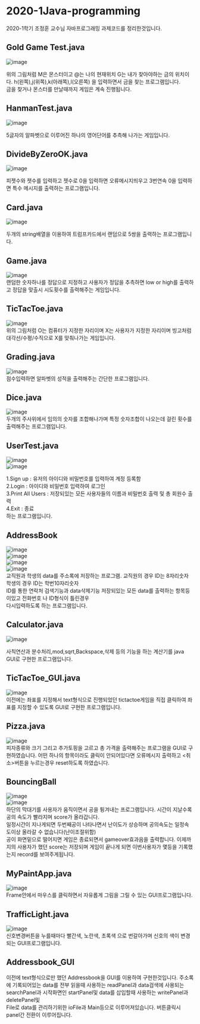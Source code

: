 # 2020-1Java-programming  
2020-1학기 조정훈 교수님 자바프로그래밍 과제코드를 정리한것입니다.  

## Gold Game Test.java  
![image](https://user-images.githubusercontent.com/64358334/102436544-26611e80-405c-11eb-8a1f-3fab76920a79.png)
 

위의 그림처럼 M은 몬스터이고 @는 나의 현재위치 G는 내가 찾아야하는 금의 위치이다. h(왼쪽),j(위쪽),k(아래쪽),l(오른쪽)
을 입력하면서 금을 찾는 프로그램입니다.  
금을 찾거나 몬스터를 만날때까지 게임은 계속 진행됩니다.  

## HanmanTest.java  
![image](https://user-images.githubusercontent.com/64358334/102436786-ae472880-405c-11eb-8ff6-226a4c37034c.png)
  
 5글자의 알파벳으로 이루어진 하나의 영어단어를 추측해 나가는 게임입니다.  
 
 
 ## DivideByZeroOK.java  
 ![image](https://user-images.githubusercontent.com/64358334/102437005-1990fa80-405d-11eb-9c59-bcf8ffed30e0.png)  
 
 피젯수와 젯수를 입력하고 젯수로 0을 입력하면 오류메시지띄우고 3번연속 0을 입력하면 특수 메시지를 출력하는 프로그램입니다.  
 
 ## Card.java  
 ![image](https://user-images.githubusercontent.com/64358334/102437434-de42fb80-405d-11eb-9661-2fe7df488282.png)  
 
 두개의 string배열을 이용하여 트럼프카드에서 랜덤으로 5쌍을 출력하는 프로그램입니다.  
 
 ## Game.java  
 ![image](https://user-images.githubusercontent.com/64358334/102437547-0894b900-405e-11eb-8072-2c8b8051c94c.png)  
 랜덤한 숫자하나를 정답으로 지정하고 사용자가 정답을 추측하면 low or high를 출력하고 정답을 맞출시 시도횟수를 출력해주는 게임입니다.  
 
 ## TicTacToe.java  
 ![image](https://user-images.githubusercontent.com/64358334/102437726-59a4ad00-405e-11eb-976d-1742ce2ee673.png)  
 위의 그림처럼 O는 컴퓨터가 지정한 자리이며 X는 사용자가 지정한 자리이며 빙고처럼 대각선/수평/수직으로 X를 맞춰나가는 게임입니다.  
 
 ## Grading.java  
 ![image](https://user-images.githubusercontent.com/64358334/102437894-a4262980-405e-11eb-8ef5-5c76571e95b1.png)  
 점수입력하면 알파벳의 성적을 출력해주는 간단한 프로그램입니다.  
 
 ## Dice.java  
 ![image](https://user-images.githubusercontent.com/64358334/102438079-fd8e5880-405e-11eb-9c67-bf1b3b1aaddf.png)  
 두개의 주사위에서 임의의 숫자를 조합해나가며 특정 숫자조합이 나오는데 걸린 횟수를 출력해주는 프로그램입니다.  
 
 ## UserTest.java  
 ![image](https://user-images.githubusercontent.com/64358334/102438467-ae94f300-405f-11eb-9f8c-93a7030b9abc.png)  
 ![image](https://user-images.githubusercontent.com/64358334/102438398-94f3ab80-405f-11eb-9b41-d7466a8316b7.png)  
 
 1.Sign up : 유저의 아이디와 비밀번호를 입력하여 계정 등록함  
 2.Login : 아이디와 비밀번호 입력하여 로그인  
 3.Print All Users : 저장되있는 모든 사용자들의 이름과 비밀번호 출력 및 총 회원수 출력  
 4.Exit : 종료  
 하는 프로그램입니다.  
 
 ## AddressBook  
 ![image](https://user-images.githubusercontent.com/64358334/102438984-b012eb00-4060-11eb-9c26-79e698ef7690.png)  
 ![image](https://user-images.githubusercontent.com/64358334/102439007-bef99d80-4060-11eb-8953-58df794bd940.png)  
 ![image](https://user-images.githubusercontent.com/64358334/102439033-cf117d00-4060-11eb-96f3-6becc756e972.png)  
 ![image](https://user-images.githubusercontent.com/64358334/102439052-dd5f9900-4060-11eb-9a4c-d332c2e7bab9.png)  
 교직원과 학생의 data를 주소록에 저장하는 프로그램. 교직원의 경우 ID는 8자리숫자 학생의 경우 ID는 학번10자리숫자  
 ID를 통한 연락처 검색기능과 data삭제기능 저장되있는 모든 data를 출력하는 항목등이있고 전화번호 나 ID형식이 틀린경우  
 다시입력하도록 하는 프로그램입니다.  
 
 ## Calculator.java  
 ![image](https://user-images.githubusercontent.com/64358334/102439337-72629200-4061-11eb-84eb-9f79b1399c28.png)  
 
 사칙연산과 분수처리,mod,sqrt,Backspace,삭제 등의 기능을 하는 계산기를 java GUI로 구현한 프로그램입니다.  
 
 ## TicTacToe_GUI.java  
 ![image](https://user-images.githubusercontent.com/64358334/102439627-eac95300-4061-11eb-80cd-fcdf9f0e08dc.png)  
 이전에는 좌표를 지정해서 text형식으로 진행되었던 tictactoe게임을 직접 클릭하여 좌표를 지정할 수 있도록 GUI로 구현한 프로그램입니다.  
 
 ## Pizza.java  
 ![image](https://user-images.githubusercontent.com/64358334/102439793-498ecc80-4062-11eb-9d8b-d808f1017176.png)  
 피자종류와 크기 그리고 추가토핑을 고르고 총 가격을 출력해주는 프로그램을 GUI로 구현하였습니다. 어떤 하나의 항목이라도 클릭이 안되어있다면 오류메시지 출력하고 <취소>버튼을 누르는경우 reset하도록 하였습니다.  
 
 ## BouncingBall  
 ![image](https://user-images.githubusercontent.com/64358334/102440256-46e0a700-4063-11eb-9f58-2e2136909014.png)  
 ![image](https://user-images.githubusercontent.com/64358334/102440299-565ff000-4063-11eb-9822-fd3db06a163c.png)  
 하단의 막대기를 사용자가 움직이면서 공을 튕겨내는 프로그램입니다. 시간이 지날수록 공의 속도가 빨라지며 score가 올라갑니다.  
 일정시간이 지나게되면 두번째공이 나타나면서 난이도가 상승하며 공의속도는 일정속도이상 올라갈 수 없습니다(난이조절위함)  
 공이 화면밑으로 떨어지면 게임은 종료되면서 gameover효과음을 출력합니다. 이제까지의 사용자가 했던 score는 저장되며 게임이 끝나게 되면 이번사용자가 몇등을 기록했는지 record를 보여주게됩니다.  
 
 ## MyPaintApp.java  
 ![image](https://user-images.githubusercontent.com/64358334/102440557-ca01fd00-4063-11eb-8bd1-841d464fc5c7.png)  
 Frame안에서 마우스를 클릭하면서 자유롭게 그림을 그릴 수 있는 GUI프로그램입니다.  
 
 ## TrafficLight.java  
![image](https://user-images.githubusercontent.com/64358334/102440636-f453ba80-4063-11eb-9816-e2bdc626392b.png)  
신호변경버튼을 누를때마다 빨간색, 노란색, 초록색 으로 번갈아가며 신호의 색이 변경되는 GUI프로그램입니다.  

 ## Addressbook_GUI
 이전에 text형식으로만 했던 Addressbook을 GUI를 이용하여 구현한것입니다. 주소록에 기록되어있는 data를 전부 읽을때 사용하는 readPanel과 data검색에 사용되는 searchPanel과 시작화면인 startPanel및 data를 삽입할때 사용하는 writePanel과 deletePanel및  
 File로 data를 관리하기위한 ioFile과 Main등으로 이루어져있습니다. 버튼클릭시 panel간 전환이 이루어집니다.  
 

 
 
 
   
  
 
 
 
 
 


 
 
 
 
 
 
 
 
 
 
 
 
 
